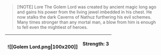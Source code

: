 
> [!NOTE] Lore
> The Golem Lord was created by ancient magic long ago and gains his power from the living jewel imbedded in his chest. He now stalks the dark Caverns of Nathuz furthering his evil schemes. Many times stronger than any mortal man, a blow from him is enough to fell even the mightiest of heroes.

| ![[Golem Lord.png\|100x200]] | <p align="left">Strength: 3<br><br> |
| :--------------------------: | :---------------------------------: |

